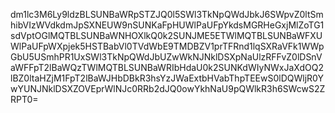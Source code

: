 dm1lc3M6Ly9ldzBLSUNBaWRpSTZJQ0l5SWl3TkNpQWdJbkJ6SWpvZ0ltSmhibVIzWVdkdmJpSXNEUW9nSUNKaFpHUWlPaUFpYkdsMGRHeGxjMlZoTG1sdVptOGlMQTBLSUNBaWNHOXlkQ0k2SUNJME5ETWlMQTBLSUNBaWFXUWlPaUFpWXpjek5HSTBabVl0TVdWbE9TMDBZV1prTFRnd1lqSXRaVFk1WWpGbU5USmhPR1UxSWl3TkNpQWdJbUZwWkNJNklDSXpNaUlzRFFvZ0lDSnVaWFFpT2lBaWQzTWlMQTBLSUNBaWRIbHdaU0k2SUNKdWIyNWxJaXdOQ2lBZ0ltaHZjM1FpT2lBaWJHbDBkR3hsYzJWaExtbHVabThpTEEwS0lDQWljR0YwYUNJNklDSXZOVEprWlNJc0RRb2dJQ0owYkhNaU9pQWlkR3h6SWcwS2ZRPT0=
